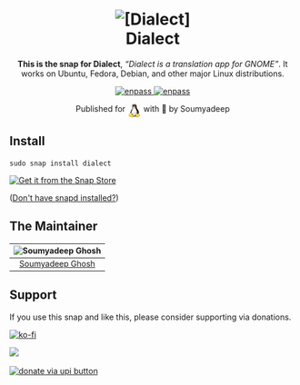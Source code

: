 <h1 align="center">
  <img src="https://dashboard.snapcraft.io/site_media/appmedia/2023/03/app.drey.Dialect.svg.png" height="200" width="200" alt="[Dialect]">
  <br />
  Dialect
</h1>

<p align="center"><b>This is the snap for Dialect</b>, <i>“Dialect is a translation app for GNOME”</i>. It works on Ubuntu, Fedora, Debian, and other major Linux
distributions.</p>

<p align="center">
<a href="https://snapcraft.io/dialect">
  <img alt="enpass" src="https://snapcraft.io/dialect/badge.svg" />
</a>
<a href="https://snapcraft.io/dialect">
  <img alt="enpass" src="https://snapcraft.io/dialect/trending.svg?name=0" />
</a>
</p>


<!-- Uncomment and modify this when you have a screenshot
![my-snap-name](screenshot.png?raw=true "my-snap-name")
-->

<p align="center">Published for <img src="https://raw.githubusercontent.com/anythingcodes/slack-emoji-for-techies/gh-pages/emoji/tux.png" align="top" width="24" /> with 💝 by Soumyadeep</p>

## Install

    sudo snap install dialect

[![Get it from the Snap Store](https://snapcraft.io/static/images/badges/en/snap-store-white.svg)](https://snapcraft.io/dialect)

([Don't have snapd installed?](https://snapcraft.io/docs/core/install))

## The Maintainer

| <img src="https://avatars.githubusercontent.com/u/72045785?v=4" alt="Soumyadeep Ghosh" width="128"/> |
| :---: |
| [Soumyadeep Ghosh](https://github.com/soumyaDghosh/) |
 

## Support

 If you use this snap and like this, please consider supporting via donations.

 [![ko-fi](https://ko-fi.com/img/githubbutton_sm.svg)](https://ko-fi.com/P5P1X1VAA)

 <a href="https://paypal.me/soumyaDghosh?country.x=IN&locale.x=en_GB"><img src="https://raw.githubusercontent.com/andreostrovsky/donate-with-paypal/master/blue.svg" height="40"></a>

 <a href="https://donateviaupi.com/7719243876@jio?pn=Soumyadeep%20Ghosh&amount_list=100,200,500,1000" target="_blank"><img style="width:160px !important; height: 40px !important" src="https://payviaupi.com/default-orange.png" alt="donate via upi button"/></a>

<!-- Uncomment and modify this when you have upstream contacts
## Upstream

| [![Upstream Name](https://gravatar.com/avatar/bc0bced65e963eb5c3a16cab8b004431?s=128)](https://github.com/upstreamname) |
| :---: |
| [Upstream Name](https://github.com/upstreamname) |
-->
